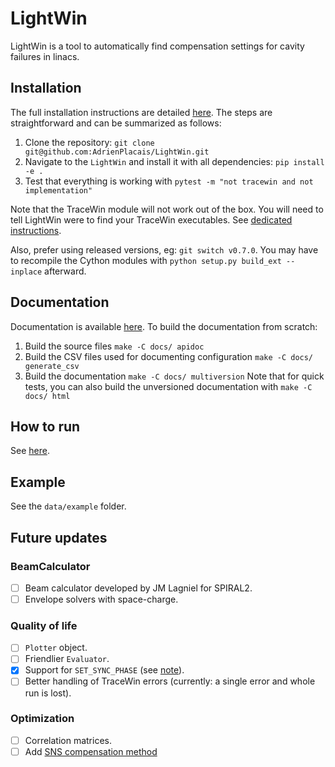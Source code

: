 # LightWin
LightWin is a tool to automatically find compensation settings for cavity failures in linacs.

## Installation
The full installation instructions are detailed [here](https://adrienplacais.github.io/LightWin/html/main/manual/installation.html).
The steps are straightforward and can be summarized as follows:
1. Clone the repository:
`git clone git@github.com:AdrienPlacais/LightWin.git`
2. Navigate to the `LightWin` and install it with all dependencies: `pip install -e .`
3. Test that everything is working with `pytest -m "not tracewin and not implementation"`

Note that the TraceWin module will not work out of the box.
You will need to tell LightWin were to find your TraceWin executables.
See [dedicated instructions](https://adrienplacais.github.io/LightWin/html/main/manual/installation.tracewin.html).

Also, prefer using released versions, eg: `git switch v0.7.0`.
You may have to recompile the Cython modules with `python setup.py build_ext --inplace` afterward.

## Documentation
Documentation is available [here](https://adrienplacais.github.io/LightWin/html/main/index.html).
To build the documentation from scratch:
1. Build the source files `make -C docs/ apidoc`
2. Build the CSV files used for documenting configuration `make -C docs/ generate_csv`
3. Build the documentation `make -C docs/ multiversion`
Note that for quick tests, you can also build the unversioned documentation with `make -C docs/ html`

## How to run
See [here](https://adrienplacais.github.io/LightWin/html/main/manual/usage.html).

## Example
See the `data/example` folder.

## Future updates

### BeamCalculator

- [ ] Beam calculator developed by JM Lagniel for SPIRAL2.
- [ ] Envelope solvers with space-charge.

### Quality of life

- [ ] `Plotter` object.
- [ ] Friendlier `Evaluator`.
- [x] Support for `SET_SYNC_PHASE` (see [note](https://adrienplacais.github.io/LightWin/html/main/manual/usage.html#compatibility-with-tracewin-dat-files)).
- [ ] Better handling of TraceWin errors (currently: a single error and whole run is lost).

### Optimization

- [ ] Correlation matrices.
- [ ] Add [SNS compensation method](doi.org://10.18429/JACoW-LINAC2022-FR1AA06)
